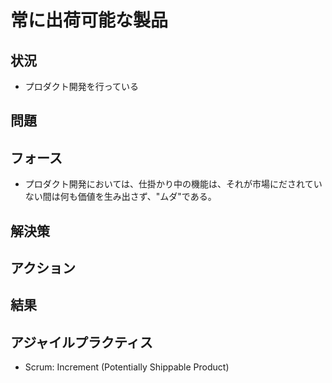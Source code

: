 # 常に出荷可能な製品
## 状況
- プロダクト開発を行っている

## 問題

## フォース
- プロダクト開発においては、仕掛かり中の機能は、それが市場にだされていない間は何も価値を生み出さず、"ムダ"である。

## 解決策

## アクション

## 結果
## アジャイルプラクティス
- Scrum: Increment (Potentially Shippable Product)

